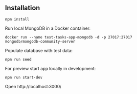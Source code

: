 ## Installation

`npm install`

Run local MongoDB in a Docker container:

```
docker run --name test-tasks-app-mongodb -d -p 27017:27017 mongodb/mongodb-community-server

```

Populate database with test data:

```
npm run seed
```

For preview start app locally in development:

```
npm run start-dev
```

Open http://localhost:3000/
